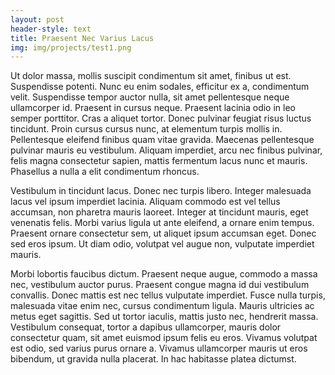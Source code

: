 ```yaml
---
layout: post
header-style: text
title: Praesent Nec Varius Lacus
img: img/projects/test1.png
---
```


Ut dolor massa, mollis suscipit condimentum sit amet, finibus ut est. Suspendisse potenti. Nunc eu enim sodales, efficitur ex a, condimentum velit. Suspendisse tempor auctor nulla, sit amet pellentesque neque ullamcorper id. Praesent in cursus neque. Praesent lacinia odio in leo semper porttitor. Cras a aliquet tortor. Donec pulvinar feugiat risus luctus tincidunt. Proin cursus cursus nunc, at elementum turpis mollis in. Pellentesque eleifend finibus quam vitae gravida. Maecenas pellentesque pulvinar mauris eu vestibulum. Aliquam imperdiet, arcu nec finibus pulvinar, felis magna consectetur sapien, mattis fermentum lacus nunc et mauris. Phasellus a nulla a elit condimentum rhoncus.

Vestibulum in tincidunt lacus. Donec nec turpis libero. Integer malesuada lacus vel ipsum imperdiet lacinia. Aliquam commodo est vel tellus accumsan, non pharetra mauris laoreet. Integer at tincidunt mauris, eget venenatis felis. Morbi varius ligula ut ante eleifend, a ornare enim tempus. Praesent ornare consectetur sem, ut aliquet ipsum accumsan eget. Donec sed eros ipsum. Ut diam odio, volutpat vel augue non, vulputate imperdiet mauris.

Morbi lobortis faucibus dictum. Praesent neque augue, commodo a massa nec, vestibulum auctor purus. Praesent congue magna id dui vestibulum convallis. Donec mattis est nec tellus vulputate imperdiet. Fusce nulla turpis, malesuada vitae enim nec, cursus condimentum ligula. Mauris ultricies ac metus eget sagittis. Sed ut tortor iaculis, mattis justo nec, hendrerit massa. Vestibulum consequat, tortor a dapibus ullamcorper, mauris dolor consectetur quam, sit amet euismod ipsum felis eu eros. Vivamus volutpat est odio, sed varius purus ornare a. Vivamus ullamcorper mauris ut eros bibendum, ut gravida nulla placerat. In hac habitasse platea dictumst.
